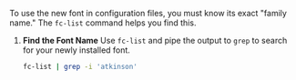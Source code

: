 To use the new font in configuration files, you must know its exact "family name." The `fc-list` command helps you find this.

1.  **Find the Font Name**
    Use `fc-list` and pipe the output to `grep` to search for your newly installed font.

    ```bash
    fc-list | grep -i 'atkinson'
    ```
